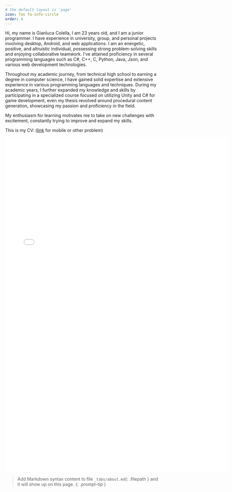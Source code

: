 ```yaml
---
# the default layout is 'page'
icon: fas fa-info-circle
order: 4
---
```


Hi, my name is Gianluca Colella, I am 23 years old, and I am a junior programmer. I have experience in university, group, and personal projects involving desktop, Android, and web applications. I am an energetic, positive, and altruistic individual, possessing strong problem-solving skills and enjoying collaborative teamwork. I've attained proficiency in several programming languages such as C#, C++, C, Python, Java, Json, and various web development technologies.

Throughout my academic journey, from technical high school to earning a degree in computer science, I have gained solid expertise and extensive experience in various programming languages and techniques.
During my academic years, I further expanded my knowledge and skills by participating in a specialized course focused on utilizing Unity and C# for game development, even my thesis revolved around procedural content generation, showcasing my passion and proficiency in the field.

My enthusiasm for learning motivates me to take on new challenges with excitement, constantly trying to improve and expand my skills.

This is my CV:  ([link](https://github.com/GianluDR/GianluDR.github.io/blob/main/assets/Curriculum-Vitae.pdf) for mobile or other problem)

<embed src="../assets/Curriculum-Vitae.pdf" width="720" height="1080" type="application/pdf">  

> Add Markdown syntax content to file `_tabs/about.md`{: .filepath } and it will show up on this page.
{: .prompt-tip }
